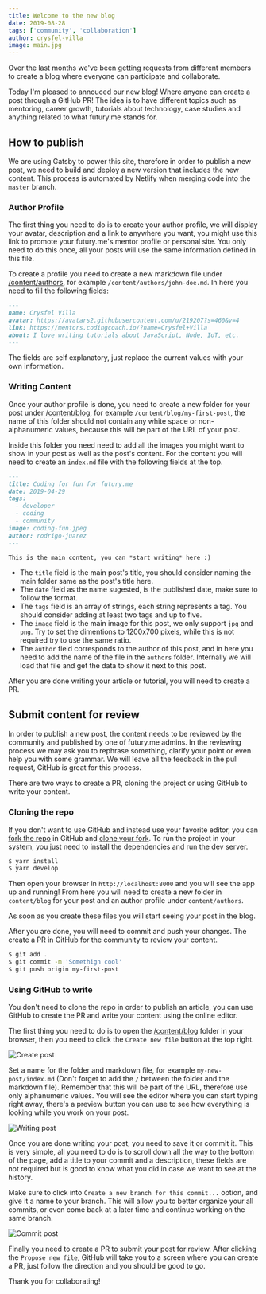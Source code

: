 ```yaml
---
title: Welcome to the new blog
date: 2019-08-28
tags: ['community', 'collaboration']
author: crysfel-villa
image: main.jpg
---
```

Over the last months we've been getting requests from different members to create a blog where everyone can participate and collaborate. 

Today I'm pleased to annouced our new blog! Where anyone can create a post through a GitHub PR! The idea is to have different topics such as mentoring, career growth, tutorials about technology, case studies and anything related to what futury.me stands for.

## How to publish
We are using Gatsby to power this site, therefore in order to publish a new post, we need to build and deploy a new version that includes the new content. This process is automated by Netlify when merging code into the `master` branch.

### Author Profile
The first thing you need to do is to create your author profile, we will display your avatar, description and a link to anywhere you want, you might use this link to promote your futury.me's mentor profile or personal site. You only need to do this once, all your posts will use the same information defined in this file.

To create a profile you need to create a new markdown file under [/content/authors](https://github.com/Coding-Coach/coding-coach/tree/master/content/authors), for example `/content/authors/john-doe.md`. In here you need to fill the following fields:

```markdown
---
name: Crysfel Villa
avatar: https://avatars2.githubusercontent.com/u/219207?s=460&v=4
link: https://mentors.codingcoach.io/?name=Crysfel+Villa
about: I love writing tutorials about JavaScript, Node, IoT, etc.
---
```

The fields are self explanatory, just replace the current values with your own information.

### Writing Content
Once your author profile is done, you need to create a new folder for your post under [/content/blog](https://github.com/Coding-Coach/coding-coach/tree/master/content/blog), for example `/content/blog/my-first-post`, the name of this folder should not contain any white space or non-alphanumeric values, because this will be part of the URL of your post.

Inside this folder you need need to add all the images you might want to show in your post as well as the post's content. For the content you will need to create an `index.md` file with the following fields at the top.

```markdown
---
title: Coding for fun for futury.me
date: 2019-04-29
tags: 
  - developer
  - coding
  - community
image: coding-fun.jpeg
author: rodrigo-juarez
---

This is the main content, you can *start writing* here :)
```

* The `title` field is the main post's title, you should consider naming the main folder same as the post's title here.
* The `date` field as the name sugested, is the published date, make sure to follow the format.
* The `tags` field is an array of strings, each string represents a tag. You should consider adding at least two tags and up to five.
* The `image` field is the main image for this post, we only support `jpg` and `png`. Try to set the dimentions to 1200x700 pixels, while this is not required try to use the same ratio.
* The `author` field corresponds to the author of this post, and in here you need to add the name of the file in the `authors` folder. Internally we will load that file and get the data to show it next to this post.

After you are done writing your article or tutorial, you will need to create a PR.

## Submit content for review
In order to publish a new post, the content needs to be reviewed by the community and published by one of futury.me admins. In the reviewing process we may ask you to rephrase something, clarify your point or even help you with some grammar. We will leave all the feedback in the pull request, GitHub is great for this process.

There are two ways to create a PR, cloning the project or using GitHub to write your content.

### Cloning the repo
If you don't want to use GitHub and instead use your favorite editor, you can [fork the repo](https://help.github.com/en/articles/fork-a-repo) in GitHub and [clone your fork](https://help.github.com/en/articles/cloning-a-repository). To run the project in your system, you just need to install the dependencies and run the dev server.

```bash
$ yarn install
$ yarn develop
```

Then open your browser in `http://localhost:8000` and you will see the app up and running! From here you will need to create a new folder in `content/blog` for your post and an author profile under `content/authors`.

As soon as you create these files you will start seeing your post in the blog.

After you are done, you will need to commit and push your changes. The create a PR in GitHub for the community to review your content.

```bash
$ git add .
$ git commit -m 'Somethign cool'
$ git push origin my-first-post
```

### Using GitHub to write
You don't need to clone the repo in order to publish an article, you can use GitHub to create the PR and write your content using the online editor.

The first thing you need to do is to open the [/content/blog](https://github.com/Coding-Coach/coding-coach/tree/master/content/blog) folder in your browser, then you need to click the `Create new file` button at the top right.

![Create post](./create-post.png)

Set a name for the folder and markdown file, for example `my-new-post/index.md` (Don't forget to add the `/` between the folder and the markdown file). Remember that this will be part of the URL, therefore use only alphanumeric values. You will see the editor where you can start typing right away, there's a preview button you can use to see how everything is looking while you work on your post.

![Writing post](./write-post.png)

Once you are done writing your post, you need to save it or commit it. This is very simple, all you need to do is to scroll down all the way to the bottom of the page, add a title to your commit and a description, these fields are not required but is good to know what you did in case we want to see at the history.

Make sure to click into `Create a new branch for this commit...` option, and give it a name to your branch. This will allow you to better organize your all commits, or even come back at a later time and continue working on the same branch.

![Commit post](./commit-content.png)

Finally you need to create a PR to submit your post for review. After clicking the `Propose new file`, GitHub will take you to a screen where you can create a PR, just follow the direction and you should be good to go.

Thank you for collaborating!
